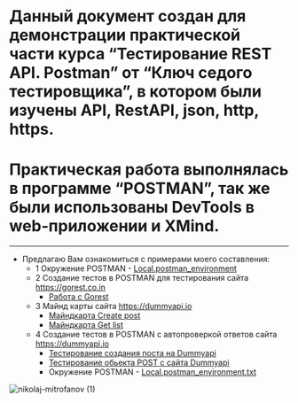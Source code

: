 # Данный документ создан для демонстрации практической части курса **“Тестирование REST API. Postman”** от **“Ключ седого тестировщика”**, в котором были изучены API, RestAPI, json, http, https.
# Практическая работа выполнялась в программе **“POSTMAN”**, так же были использованы DevTools в web-приложении и XMind.
___
 - Предлагаю Вам ознакомиться с примерами моего составления:
     - 1 Окружение POSTMAN - [Local.postman_environment](https://github.com/likrid/Portfolio-API/files/8969087/Local.postman_environment.txt)
     - 2 Создание тестов в POSTMAN для тестирования сайта https://gorest.co.in 
         - [Работа с Gorest](https://github.com/likrid/Portfolio-API/files/8969082/Gorest.postman_collection.txt) 
     - 3 Майнд карты сайта https://dummyapi.io 
         - [Майндкарта Create post](https://user-images.githubusercontent.com/107875446/175348507-c7718016-8622-4ca7-91d0-ee7b5c656831.png) 
         - [Майндкарта Get list](https://user-images.githubusercontent.com/107875446/175348509-230c2072-81ee-41b8-b9aa-7d775db1c103.png)
     - 4 Создание тестов в POSTMAN с автопроверкой ответов сайта https://dummyapi.io
         - [Тестирование создания поста на Dummyapi](https://github.com/likrid/Portfolio-API/files/8969149/Dummyapi.postman_collection.txt)
         - [Тестирование обьекта POST с сайта Dummyapi](https://github.com/likrid/Portfolio-API/files/8969152/POST.Dummyapi.postman_collection.txt)
         - Окружение POSTMAN - [Local.postman_environment.txt](https://github.com/likrid/Portfolio-API/files/8969156/Local.postman_environment.txt)




![nikolaj-mitrofanov (1)](https://user-images.githubusercontent.com/107875446/175544702-b9b32b38-3391-4a23-a685-ba282689fb92.png)
